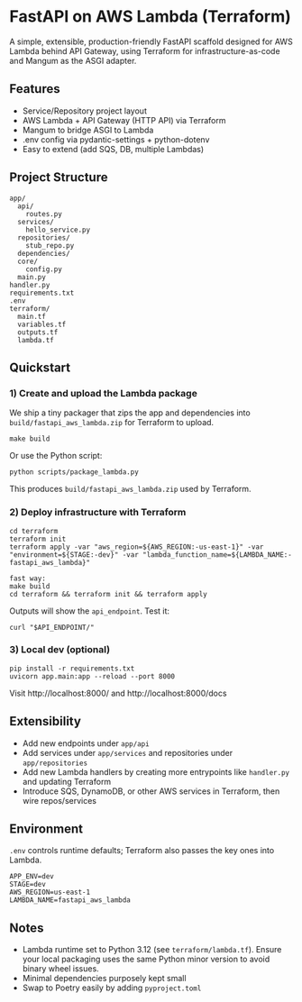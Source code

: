# FastAPI on AWS Lambda (Terraform)

A simple, extensible, production-friendly FastAPI scaffold designed for AWS Lambda behind API Gateway, using Terraform for infrastructure-as-code and Mangum as the ASGI adapter.

## Features
- Service/Repository project layout
- AWS Lambda + API Gateway (HTTP API) via Terraform
- Mangum to bridge ASGI to Lambda
- .env config via pydantic-settings + python-dotenv
- Easy to extend (add SQS, DB, multiple Lambdas)

## Project Structure
```
app/
  api/
    routes.py
  services/
    hello_service.py
  repositories/
    stub_repo.py
  dependencies/
  core/
    config.py
  main.py
handler.py
requirements.txt
.env
terraform/
  main.tf
  variables.tf
  outputs.tf
  lambda.tf
```

## Quickstart

### 1) Create and upload the Lambda package
We ship a tiny packager that zips the app and dependencies into `build/fastapi_aws_lambda.zip` for Terraform to upload.

```
make build
```

Or use the Python script:

```
python scripts/package_lambda.py
```

This produces `build/fastapi_aws_lambda.zip` used by Terraform.

### 2) Deploy infrastructure with Terraform
```
cd terraform
terraform init
terraform apply -var "aws_region=${AWS_REGION:-us-east-1}" -var "environment=${STAGE:-dev}" -var "lambda_function_name=${LAMBDA_NAME:-fastapi_aws_lambda}"

fast way:
make build
cd terraform && terraform init && terraform apply
```

Outputs will show the `api_endpoint`. Test it:

```
curl "$API_ENDPOINT/"
```

### 3) Local dev (optional)
```
pip install -r requirements.txt
uvicorn app.main:app --reload --port 8000
```

Visit http://localhost:8000/ and http://localhost:8000/docs

## Extensibility
- Add new endpoints under `app/api`
- Add services under `app/services` and repositories under `app/repositories`
- Add new Lambda handlers by creating more entrypoints like `handler.py` and updating Terraform
- Introduce SQS, DynamoDB, or other AWS services in Terraform, then wire repos/services

## Environment
`.env` controls runtime defaults; Terraform also passes the key ones into Lambda.

```
APP_ENV=dev
STAGE=dev
AWS_REGION=us-east-1
LAMBDA_NAME=fastapi_aws_lambda
```

## Notes
- Lambda runtime set to Python 3.12 (see `terraform/lambda.tf`). Ensure your local packaging uses the same Python minor version to avoid binary wheel issues.
- Minimal dependencies purposely kept small
- Swap to Poetry easily by adding `pyproject.toml`
